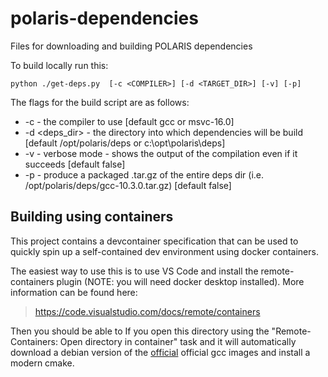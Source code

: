 # polaris-dependencies
Files for downloading and building POLARIS dependencies

To build locally run this:

```
python ./get-deps.py  [-c <COMPILER>] [-d <TARGET_DIR>] [-v] [-p]
```

The flags for the build script are as follows:
* -c <compiler> - the compiler to use [default gcc or msvc-16.0]
* -d <deps_dir> - the directory into which dependencies will be build [default /opt/polaris/deps or c:\opt\polaris\deps]
* -v            - verbose mode - shows the output of the compilation even if it succeeds [default false]
* -p            - produce a packaged .tar.gz of the entire deps dir (i.e. /opt/polaris/deps/gcc-10.3.0.tar.gz) [default false]

## Building using containers

This project contains a devcontainer specification that can be used to quickly spin up a self-contained dev environment using docker containers.

The easiest way to use this is to use VS Code and install the remote-containers plugin (NOTE: you will need docker desktop installed). More information can be found here:

> https://code.visualstudio.com/docs/remote/containers

Then you should be able to If you open this directory using the "Remote-Containers: Open directory in container" task and it will automatically download a debian version of the [official](https://hub.docker.com/_/gcc) official gcc images and install a modern cmake.
